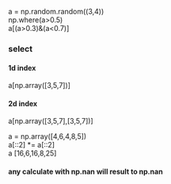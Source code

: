 a = np.random.random((3,4))  
np.where(a>0.5)  
a[(a>0.3)&(a<0.7)]

### select 
#### 1d index  
a[np.array([3,5,7])]  
#### 2d index  
a[np.array([3,5,7],[3,5,7])]

a = np.array([4,6,4,8,5])  
a[::2] *= a[::2]  
a
[16,6,16,8,25]

#### any calculate with np.nan will result to np.nan

